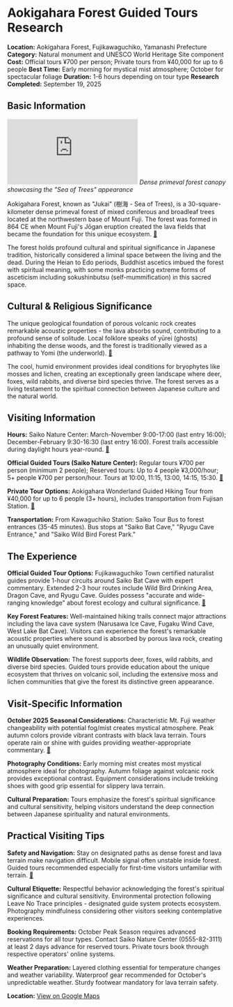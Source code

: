 # Aokigahara Forest Guided Tours Research

**Location:** Aokigahara Forest, Fujikawaguchiko, Yamanashi Prefecture
**Category:** Natural monument and UNESCO World Heritage Site component
**Cost:** Official tours ¥700 per person; Private tours from ¥40,000 for up to 6 people
**Best Time:** Early morning for mystical mist atmosphere; October for spectacular foliage
**Duration:** 1-6 hours depending on tour type
**Research Completed:** September 19, 2025

## Basic Information

![Aokigahara Forest dense canopy](https://www.yamanashi-kankou.jp/english/recover/aokigahara-forest.html)
*Dense primeval forest canopy showcasing the "Sea of Trees" appearance*

Aokigahara Forest, known as "Jukai" (樹海 - Sea of Trees), is a 30-square-kilometer dense primeval forest of mixed coniferous and broadleaf trees located at the northwestern base of Mount Fuji. The forest was formed in 864 CE when Mount Fuji's Jōgan eruption created the lava fields that became the foundation for this unique ecosystem. [🔗](https://fujisan.ne.jp/en/pages/215/)

The forest holds profound cultural and spiritual significance in Japanese tradition, historically considered a liminal space between the living and the dead. During the Heian to Edo periods, Buddhist ascetics imbued the forest with spiritual meaning, with some monks practicing extreme forms of asceticism including sokushinbutsu (self-mummification) in this sacred space.

## Cultural & Religious Significance

The unique geological foundation of porous volcanic rock creates remarkable acoustic properties - the lava absorbs sound, contributing to a profound sense of solitude. Local folklore speaks of yūrei (ghosts) inhabiting the dense woods, and the forest is traditionally viewed as a pathway to Yomi (the underworld). [🔗](https://www.magical-trip.com/media/experience-the-mysterious-aokigahara-forest-complete-guide-to-mt-fujis-sea-of-trees/)

The cool, humid environment provides ideal conditions for bryophytes like mosses and lichen, creating an exceptionally green landscape where deer, foxes, wild rabbits, and diverse bird species thrive. The forest serves as a living testament to the spiritual connection between Japanese culture and the natural world.

## Visiting Information

**Hours:** Saiko Nature Center: March-November 9:00-17:00 (last entry 16:00); December-February 9:30-16:30 (last entry 16:00). Forest trails accessible during daylight hours year-round. [🔗](https://fujisan.ne.jp/en/pages/363/)

**Official Guided Tours (Saiko Nature Center):** Regular tours ¥700 per person (minimum 2 people); Reserved tours: Up to 4 people ¥3,000/hour; 5+ people ¥700 per person/hour. Tours at 10:00, 11:15, 13:00, 14:15, 15:30. [🔗](https://fujisan.ne.jp/en/pages/215/)

**Private Tour Options:** Aokigahara Wonderland Guided Hiking Tour from ¥40,000 for up to 6 people (3+ hours), includes transportation from Fujisan Station. [🔗](https://www.fujisancurator.com/tour-hiking/aokigahara-wonderland-guided-hiking-tour)

**Transportation:** From Kawaguchiko Station: Saiko Tour Bus to forest entrances (35-45 minutes). Bus stops at "Saiko Bat Cave," "Ryugu Cave Entrance," and "Saiko Wild Bird Forest Park."

## The Experience

**Official Guided Tour Options:** Fujikawaguchiko Town certified naturalist guides provide 1-hour circuits around Saiko Bat Cave with expert commentary. Extended 2-3 hour routes include Wild Bird Drinking Area, Dragon Cave, and Ryugu Cave. Guides possess "accurate and wide-ranging knowledge" about forest ecology and cultural significance. [🔗](https://fujisan.ne.jp/en/pages/212/)

**Key Forest Features:** Well-maintained hiking trails connect major attractions including the lava cave system (Narusawa Ice Cave, Fugaku Wind Cave, West Lake Bat Cave). Visitors can experience the forest's remarkable acoustic properties where sound is absorbed by porous lava rock, creating an unusually quiet environment.

**Wildlife Observation:** The forest supports deer, foxes, wild rabbits, and diverse bird species. Guided tours provide education about the unique ecosystem that thrives on volcanic soil, including the extensive moss and lichen communities that give the forest its distinctive green appearance.

## Visit-Specific Information

**October 2025 Seasonal Considerations:** Characteristic Mt. Fuji weather changeability with potential fog/mist creates mystical atmosphere. Peak autumn colors provide vibrant contrasts with black lava terrain. Tours operate rain or shine with guides providing weather-appropriate commentary. [🔗](https://fujisan.ne.jp/en/pages/215/)

**Photography Conditions:** Early morning mist creates most mystical atmosphere ideal for photography. Autumn foliage against volcanic rock provides exceptional contrast. Equipment considerations include trekking shoes with good grip essential for slippery lava terrain.

**Cultural Preparation:** Tours emphasize the forest's spiritual significance and cultural sensitivity, helping visitors understand the deep connection between Japanese spirituality and natural environments.

## Practical Visiting Tips

**Safety and Navigation:** Stay on designated paths as dense forest and lava terrain make navigation difficult. Mobile signal often unstable inside forest. Guided tours recommended especially for first-time visitors unfamiliar with terrain. [🔗](https://fujisan.ne.jp/en/pages/363/)

**Cultural Etiquette:** Respectful behavior acknowledging the forest's spiritual significance and cultural sensitivity. Environmental protection following Leave No Trace principles - designated guide system protects ecosystem. Photography mindfulness considering other visitors seeking contemplative experiences.

**Booking Requirements:** October Peak Season requires advanced reservations for all tour types. Contact Saiko Nature Center (0555-82-3111) at least 2 days advance for reserved tours. Private tours book through respective operators' online systems.

**Weather Preparation:** Layered clothing essential for temperature changes and weather variability. Waterproof gear recommended for October's unpredictable weather. Sturdy footwear mandatory for lava terrain safety.

**Location:** [View on Google Maps](https://maps.google.com/?q=35.4687,138.6185)